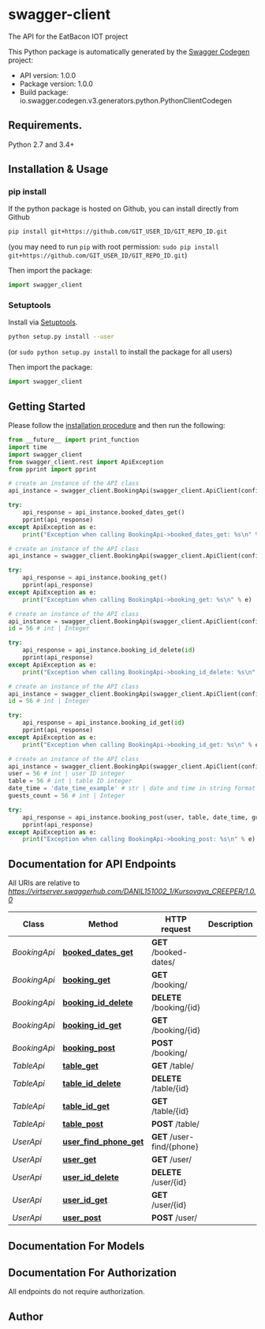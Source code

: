 # swagger-client
The API for the EatBacon IOT project

This Python package is automatically generated by the [Swagger Codegen](https://github.com/swagger-api/swagger-codegen) project:

- API version: 1.0.0
- Package version: 1.0.0
- Build package: io.swagger.codegen.v3.generators.python.PythonClientCodegen

## Requirements.

Python 2.7 and 3.4+

## Installation & Usage
### pip install

If the python package is hosted on Github, you can install directly from Github

```sh
pip install git+https://github.com/GIT_USER_ID/GIT_REPO_ID.git
```
(you may need to run `pip` with root permission: `sudo pip install git+https://github.com/GIT_USER_ID/GIT_REPO_ID.git`)

Then import the package:
```python
import swagger_client 
```

### Setuptools

Install via [Setuptools](http://pypi.python.org/pypi/setuptools).

```sh
python setup.py install --user
```
(or `sudo python setup.py install` to install the package for all users)

Then import the package:
```python
import swagger_client
```

## Getting Started

Please follow the [installation procedure](#installation--usage) and then run the following:

```python
from __future__ import print_function
import time
import swagger_client
from swagger_client.rest import ApiException
from pprint import pprint

# create an instance of the API class
api_instance = swagger_client.BookingApi(swagger_client.ApiClient(configuration))

try:
    api_response = api_instance.booked_dates_get()
    pprint(api_response)
except ApiException as e:
    print("Exception when calling BookingApi->booked_dates_get: %s\n" % e)

# create an instance of the API class
api_instance = swagger_client.BookingApi(swagger_client.ApiClient(configuration))

try:
    api_response = api_instance.booking_get()
    pprint(api_response)
except ApiException as e:
    print("Exception when calling BookingApi->booking_get: %s\n" % e)

# create an instance of the API class
api_instance = swagger_client.BookingApi(swagger_client.ApiClient(configuration))
id = 56 # int | Integer

try:
    api_response = api_instance.booking_id_delete(id)
    pprint(api_response)
except ApiException as e:
    print("Exception when calling BookingApi->booking_id_delete: %s\n" % e)

# create an instance of the API class
api_instance = swagger_client.BookingApi(swagger_client.ApiClient(configuration))
id = 56 # int | Integer

try:
    api_response = api_instance.booking_id_get(id)
    pprint(api_response)
except ApiException as e:
    print("Exception when calling BookingApi->booking_id_get: %s\n" % e)

# create an instance of the API class
api_instance = swagger_client.BookingApi(swagger_client.ApiClient(configuration))
user = 56 # int | user ID integer
table = 56 # int | table ID integer
date_time = 'date_time_example' # str | date and time in string format \"%Y-%m-%d %H:%M:%S\"
guests_count = 56 # int | Integer

try:
    api_response = api_instance.booking_post(user, table, date_time, guests_count)
    pprint(api_response)
except ApiException as e:
    print("Exception when calling BookingApi->booking_post: %s\n" % e)
```

## Documentation for API Endpoints

All URIs are relative to *https://virtserver.swaggerhub.com/DANIL151002_1/Kursovaya_CREEPER/1.0.0*

Class | Method | HTTP request | Description
------------ | ------------- | ------------- | -------------
*BookingApi* | [**booked_dates_get**](docs/BookingApi.md#booked_dates_get) | **GET** /booked-dates/ | 
*BookingApi* | [**booking_get**](docs/BookingApi.md#booking_get) | **GET** /booking/ | 
*BookingApi* | [**booking_id_delete**](docs/BookingApi.md#booking_id_delete) | **DELETE** /booking/{id} | 
*BookingApi* | [**booking_id_get**](docs/BookingApi.md#booking_id_get) | **GET** /booking/{id} | 
*BookingApi* | [**booking_post**](docs/BookingApi.md#booking_post) | **POST** /booking/ | 
*TableApi* | [**table_get**](docs/TableApi.md#table_get) | **GET** /table/ | 
*TableApi* | [**table_id_delete**](docs/TableApi.md#table_id_delete) | **DELETE** /table/{id} | 
*TableApi* | [**table_id_get**](docs/TableApi.md#table_id_get) | **GET** /table/{id} | 
*TableApi* | [**table_post**](docs/TableApi.md#table_post) | **POST** /table/ | 
*UserApi* | [**user_find_phone_get**](docs/UserApi.md#user_find_phone_get) | **GET** /user-find/{phone} | 
*UserApi* | [**user_get**](docs/UserApi.md#user_get) | **GET** /user/ | 
*UserApi* | [**user_id_delete**](docs/UserApi.md#user_id_delete) | **DELETE** /user/{id} | 
*UserApi* | [**user_id_get**](docs/UserApi.md#user_id_get) | **GET** /user/{id} | 
*UserApi* | [**user_post**](docs/UserApi.md#user_post) | **POST** /user/ | 

## Documentation For Models


## Documentation For Authorization

 All endpoints do not require authorization.


## Author


